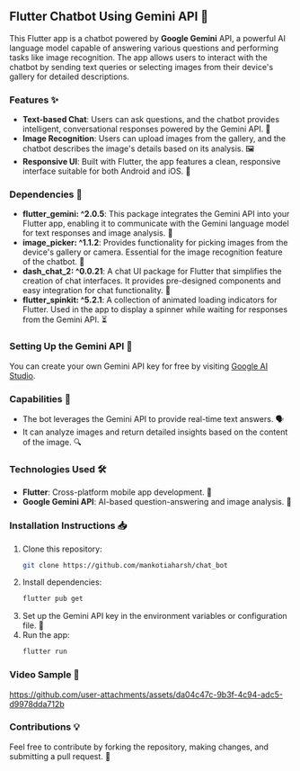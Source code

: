 ## Flutter Chatbot Using Gemini API 🤖

This Flutter app is a chatbot powered by **Google Gemini** API, a powerful AI language model capable of answering various questions and performing tasks like image recognition. The app allows users to interact with the chatbot by sending text queries or selecting images from their device's gallery for detailed descriptions.

### Features ✨
- **Text-based Chat**: Users can ask questions, and the chatbot provides intelligent, conversational responses powered by the Gemini API. 💬
- **Image Recognition**: Users can upload images from the gallery, and the chatbot describes the image's details based on its analysis. 🖼️
- **Responsive UI**: Built with Flutter, the app features a clean, responsive interface suitable for both Android and iOS. 📱

### Dependencies 🔧
- **flutter_gemini: ^2.0.5**: This package integrates the Gemini API into your Flutter app, enabling it to communicate with the Gemini language model for text responses and image analysis. 🌟
- **image_picker: ^1.1.2**: Provides functionality for picking images from the device's gallery or camera. Essential for the image recognition feature of the chatbot. 📸
- **dash_chat_2: ^0.0.21**: A chat UI package for Flutter that simplifies the creation of chat interfaces. It provides pre-designed components and easy integration for chat functionality. 💬
- **flutter_spinkit: ^5.2.1**: A collection of animated loading indicators for Flutter. Used in the app to display a spinner while waiting for responses from the Gemini API. ⏳

### Setting Up the Gemini API 🚀

You can create your own Gemini API key for free by visiting [Google AI Studio](https://aistudio.google.com/app/prompts/new_chat). 

### Capabilities 🎯
- The bot leverages the Gemini API to provide real-time text answers. 🗣️
- It can analyze images and return detailed insights based on the content of the image. 🔍

### Technologies Used 🛠️
- **Flutter**: Cross-platform mobile app development. 📲
- **Google Gemini API**: AI-based question-answering and image analysis. 🤖

### Installation Instructions 📥
1. Clone this repository:
   ```bash
   git clone https://github.com/mankotiaharsh/chat_bot
   ```
2. Install dependencies:
   ```bash
   flutter pub get
   ```
3. Set up the Gemini API key in the environment variables or configuration file. 🔑
4. Run the app:
   ```bash
   flutter run
   ```

### Video Sample 📸
https://github.com/user-attachments/assets/da04c47c-9b3f-4c94-adc5-d9978dda712b

### Contributions 💡
Feel free to contribute by forking the repository, making changes, and submitting a pull request. 🔄

